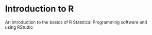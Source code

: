 Introduction to R
===============

An introduction to the basics of R Statstical Programming software and using RStudio


